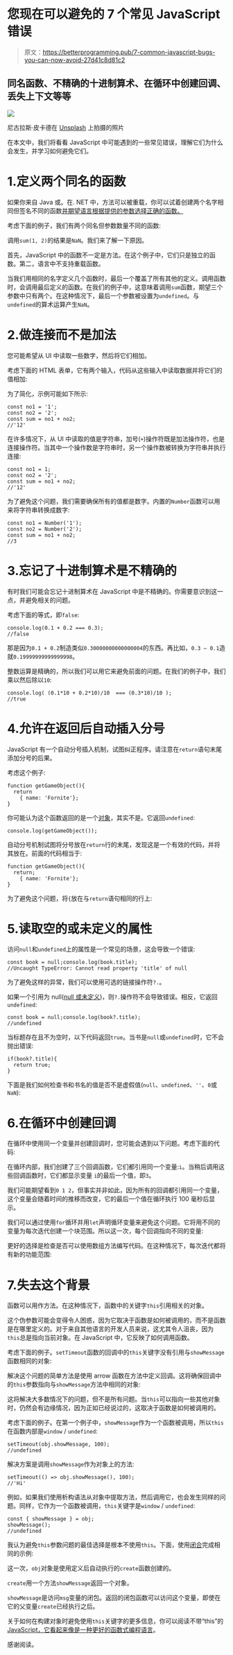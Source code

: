 # 您现在可以避免的 7 个常见 JavaScript 错误

> 原文：<https://betterprogramming.pub/7-common-javascript-bugs-you-can-now-avoid-27d41c8d81c2>

## 同名函数、不精确的十进制算术、在循环中创建回调、丢失上下文等等

![](img/6a5c3aa241cb91d4bb48b910e44287ed.png)

尼古拉斯·皮卡德在 [Unsplash](https://unsplash.com/s/photos/vintage-tools?utm_source=unsplash&utm_medium=referral&utm_content=creditCopyText) 上拍摄的照片

在本文中，我们将看看 JavaScript 中可能遇到的一些常见错误，理解它们为什么会发生，并学习如何避免它们。

# 1.定义两个同名的函数

如果你来自 Java 或。在. NET 中，方法可以被重载，你可以试着创建两个名字相同但签名不同的函数[并期望语言根据提供的参数选择正确的函数。](/10-fundamentals-you-need-to-know-about-functions-in-javascript-8e74579b7a9a)

考虑下面的例子，我们有两个同名但参数数量不同的函数:

调用`sum(1, 2)`的结果是`NaN`。我们来了解一下原因。

首先，JavaScript 中的函数不一定是方法。在这个例子中，它们只是独立的函数。第二，语言中不支持重载函数。

当我们用相同的名字定义几个函数时，最后一个覆盖了所有其他的定义。调用函数时，会调用最后定义的函数。在我们的例子中，这意味着调用`sum`函数，期望三个参数中只有两个。在这种情况下，最后一个参数被设置为`undefined`。与`undefined`的算术运算产生`NaN`。

# 2.做连接而不是加法

您可能希望从 UI 中读取一些数字，然后将它们相加。

考虑下面的 HTML 表单，它有两个输入，代码从这些输入中读取数据并将它们的值相加:

为了简化，示例可能如下所示:

```
const no1 = '1';
const no2 = '2';
const sum = no1 + no2;
//'12'
```

在许多情况下，从 UI 中读取的值是字符串，加号(`+`)操作符既是加法操作符，也是连接操作符。当其中一个操作数是字符串时，另一个操作数被转换为字符串并执行连接:

```
const no1 = 1;
const no2 = '2';
const sum = no1 + no2;
//'12'
```

为了避免这个问题，我们需要确保所有的值都是数字。内置的`Number`函数可以用来将字符串转换成数字:

```
const no1 = Number('1');
const no2 = Number('2');
const sum = no1 + no2;
//3
```

# 3.忘记了十进制算术是不精确的

有时我们可能会忘记十进制算术在 JavaScript 中是不精确的。你需要意识到这一点，并避免相关的问题。

考虑下面的等式，即`false`:

```
console.log(0.1 + 0.2 === 0.3);
//false
```

那是因为`0.1 + 0.2`制造类似`0.30000000000000004`的东西。再比如，`0.3 — 0.1`造就`0.19999999999999998`。

整数运算是精确的，所以我们可以用它来避免前面的问题。在我们的例子中，我们乘以然后除以`10`:

```
console.log( (0.1*10 + 0.2*10)/10  === (0.3*10)/10 );
//true
```

# 4.允许在返回后自动插入分号

JavaScript 有一个自动分号插入机制，试图纠正程序。请注意在`return`语句末尾添加分号的后果。

考虑这个例子:

```
function getGameObject(){
  return 
    { name: 'Fornite'};
}
```

你可能认为这个函数返回的是一个[对象](https://medium.com/programming-essentials/7-things-you-should-know-about-objects-in-javascript-c0b2f251e160)，其实不是。它返回`undefined`:

```
console.log(getGameObject());
```

自动分号机制试图将分号放在`return`行的末尾，发现这是一个有效的代码，并将其放在。前面的代码相当于:

```
function getGameObject(){
  return;
    { name: 'Fornite'};
}
```

为了避免这个问题，将`{`放在与`return`语句相同的行上:

# 5.读取空的或未定义的属性

访问`null`和`undefined`上的属性是一个常见的场景，这会导致一个错误:

```
const book = null;console.log(book.title);
//Uncaught TypeError: Cannot read property 'title' of null
```

为了避免这样的异常，我们可以使用可选的链接操作符`?.`。

如果一个引用为 null([null 或未定义](https://medium.com/programming-essentials/things-on-null-and-undefined-that-you-should-know-6fda81f24745))，则`?.`操作符不会导致错误。相反，它返回`undefined`:

```
const book = null;console.log(book?.title);
//undefined
```

当标题存在且不为空时，以下代码返回`true`。当书是`null`或`undefined`时，它不会抛出错误:

```
if(book?.title){
  return true;
}
```

下面是我们如何检查书和书名的值是否不是虚假值(`null`、`undefined`、`''`、`0`或`NaN`):

# 6.在循环中创建回调

在循环中使用同一个变量并创建回调时，您可能会遇到以下问题。考虑下面的代码:

在循环内部，我们创建了三个回调函数，它们都引用同一个变量:`i`。当稍后调用这些回调函数时，它们都显示变量 `i`的最后一个值，即`3`。

我们可能期望看到`0 1 2`，但事实并非如此，因为所有的回调都引用同一个变量，这个变量会随着时间的推移而改变，它的最后一个值在循环执行 100 毫秒后显示。

我们可以通过使用`for`循环并用`let`声明循环变量来避免这个问题。它将用不同的变量为每次迭代创建一个块范围。所以这一次，每个回调指向不同的变量:

更好的选择是检查是否可以使用数组方法编写代码。在这种情况下，每次迭代都将有新的功能范围:

# 7.失去这个背景

函数可以用作方法。在这种情况下，函数中的关键字`this`引用相关的对象。

这个伪参数可能会变得令人困惑，因为它取决于函数是如何被调用的，而不是函数是在哪里定义的。对于来自其他语言的开发人员来说，这尤其令人沮丧，因为`this`总是指向当前对象。在 JavaScript 中，它反映了如何调用函数。

考虑下面的例子。`setTimeout`函数的回调中的`this`关键字没有引用与`showMessage`函数相同的对象:

解决这个问题的简单方法是使用 arrow 函数在方法中定义回调。这将确保回调中的`this`参数指向与`showMessage`方法中相同的对象:

这将解决大多数情况下的问题，但不是所有问题。当`this`可以指向一些其他对象时，仍然会有边缘情况，因为正如已经说过的，这取决于函数是如何被调用的。

考虑下面的例子。在第一个例子中，`showMessage`作为一个函数被调用，所以`this`在函数内部是`window` / `undefined`:

```
setTimeout(obj.showMessage, 100);
//undefined
```

解决方案是调用`showMessage`作为对象上的方法:

```
setTimeout(() => obj.showMessage(), 100);
//'Hi'
```

例如，如果我们使用析构语法从对象中提取方法，然后调用它，也会发生同样的问题。同样，它作为一个函数被调用，`this`关键字是`window` / `undefined`:

```
const { showMessage } = obj;
showMessage();
//undefined
```

我认为避免`this`参数问题的最佳选择是根本不使用`this`。下面，使用[闭合](https://medium.com/programming-essentials/you-will-finally-understand-what-closure-is-13ba11825319)完成相同的示例:

这一次，`obj`对象是使用定义后自动执行的`create`函数创建的。

`create`用一个方法`showMessage`返回一个对象。

`showMessage`是访问`msg`变量的闭包。返回的闭包函数可以访问这个变量，即使在它的父变量`create`已经执行之后。

关于如何在构建对象时避免使用`this`关键字的更多信息，你可以阅读不带“this”的 [JavaScript，它看起来像是一种更好的函数式编程语言](https://medium.com/programming-essentials/removing-javascripts-this-keyword-makes-it-a-better-language-here-s-why-db28060cc086)。

感谢阅读。